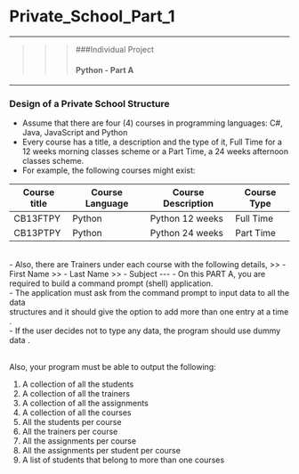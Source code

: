 # Private_School_Part_1
---
>>> ###Individual Project <br>
>>> #### Python - Part A
---

### Design of a Private School Structure

- Assume that there are four (4) courses in programming languages: C#, Java, JavaScript and 
Python
- Every course has a title, a description and the type of it, Full Time for a 12 weeks morning classes 
scheme or a Part Time, a 24 weeks afternoon classes scheme.
- For example, the following courses might exist:

|Course title|Course Language|Course Description|Course Type|
|------------|---------------|------------------|-----------|
|CB13FTPY|Python|Python 12 weeks|Full Time|
|CB13PTPY|Python|Python 24 weeks|Part Time|
<br>
- Also, there are Trainers under each course with the following details, 
>> - First Name
>> - Last Name
>> - Subject
---
- On this PART A, you are required to build a command prompt (shell) application.<br>
- The application must ask from the command prompt to input data to all the data <br>
structures and it should give the option to add more than one entry at a time .<br>
- If the user decides not to type any data, the program should use dummy data .<br><br>

Also, your program must be able to output the following:

1. A collection of all the students 
2. A collection of all the trainers 
3. A collection of all the assignments 
4. A collection of all the courses
5. All the students per course 
6. All the trainers per course 
7. All the assignments per course
8. All the assignments per student per course
9. A list of students that belong to more than one courses




